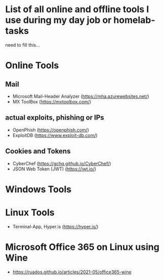# List of all online and offline tools I use during my day job or homelab-tasks

need to fill this...

# Online Tools
## Mail
 - Microsoft Mail-Header Analyzer (https://mha.azurewebsites.net/)
 - MX ToolBox (https://mxtoolbox.com/)
## actual exploits, phishing or IPs
 - OpenPhish (https://openphish.com/)
 - ExploitDB (https://www.exploit-db.com/)
## Cookies and Tokens
 - CyberChef (https://gchq.github.io/CyberChef/)
 - JSON Web Token (JWT) (https://jwt.io/)
# Windows Tools
# Linux Tools 
 - Terminal-App, Hyper.is (https://hyper.is/)
# Microsoft Office 365 on Linux using Wine
 - https://ruados.github.io/articles/2021-05/office365-wine
